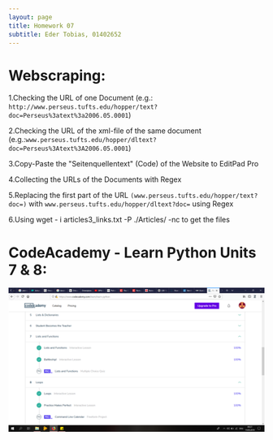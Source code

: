 ```yaml
---
layout: page
title: Homework 07
subtitle: Eder Tobias, 01402652
---
```


# Webscraping:

1.Checking the URL of one Document (e.g.: `http://www.perseus.tufts.edu/hopper/text?doc=Perseus%3atext%3a2006.05.0001`)

2.Checking the URL of the xml-file of the same document (e.g.:`www.perseus.tufts.edu/hopper/dltext?doc=Perseus%3Atext%3A2006.05.0001`)

3.Copy-Paste the "Seitenquellentext" (Code) of the Website to EditPad Pro

4.Collecting the URLs of the Documents with Regex 

5.Replacing the first part of the URL `(www.perseus.tufts.edu/hopper/text?doc=)` with `www.perseus.tufts.edu/hopper/dltext?doc=` using Regex

6.Using wget - i articles3_links.txt -P ./Articles/ -nc to get the files

# CodeAcademy - Learn Python Units 7 & 8:

![PythonU7_8](../img/PythonU7_U8.png)







